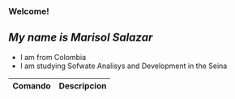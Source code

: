 ### Welcome!
## _My name is Marisol Salazar_

- I am from Colombia
- I am studying Sofwate Analisys and Development in the Seina

| Comando | Descripcion |
| ------- | ----------- |

